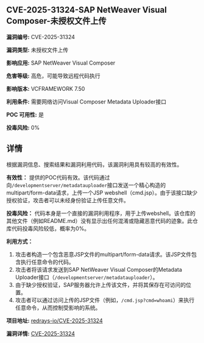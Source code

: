 ## CVE-2025-31324-SAP NetWeaver Visual Composer-未授权文件上传

**漏洞编号:** CVE-2025-31324

**漏洞类型:** 未授权文件上传

**影响应用:** SAP NetWeaver Visual Composer

**危害等级:** 高危，可能导致远程代码执行

**影响版本:** VCFRAMEWORK 7.50

**利用条件:** 需要网络访问Visual Composer Metadata Uploader接口

**POC 可用性:** 是

**投毒风险:** 0%

## 详情

根据漏洞信息、搜索结果和漏洞利用代码，该漏洞利用具有较高的有效性。

**有效性：**
提供的POC代码有效。该代码通过向`/developmentserver/metadatauploader`接口发送一个精心构造的multipart/form-data请求，上传一个JSP webshell（cmd.jsp）。由于该接口缺少授权验证，攻击者可以未经身份验证上传任意文件。

**投毒风险：**
代码本身是一个直接的漏洞利用程序，用于上传webshell。该仓库的其他文件（例如README.md）没有显示出任何混淆或隐藏恶意代码的迹象。此仓库代码投毒风险较低，概率为0%。

**利用方式：**
1.  攻击者构造一个包含恶意JSP文件的multipart/form-data请求。该JSP文件包含执行任意命令的代码。
2.  攻击者将该请求发送到SAP NetWeaver Visual Composer的Metadata Uploader接口（`/developmentserver/metadatauploader`）。
3.  由于缺少授权验证，SAP服务器允许上传该文件，并将其保存在可访问的位置。
4.  攻击者可以通过访问上传的JSP文件（例如，`/cmd.jsp?cmd=whoami`）来执行任意命令，从而控制受影响的系统。

**项目地址:** [redrays-io/CVE-2025-31324](https://github.com/redrays-io/CVE-2025-31324)

**漏洞详情:** [CVE-2025-31324](https://nvd.nist.gov/vuln/detail/CVE-2025-31324)